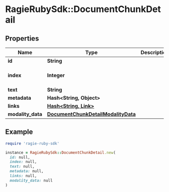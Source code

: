 # RagieRubySdk::DocumentChunkDetail

## Properties

| Name | Type | Description | Notes |
| ---- | ---- | ----------- | ----- |
| **id** | **String** |  |  |
| **index** | **Integer** |  | [optional][default to -1] |
| **text** | **String** |  |  |
| **metadata** | **Hash&lt;String, Object&gt;** |  | [optional] |
| **links** | [**Hash&lt;String, Link&gt;**](Link.md) |  |  |
| **modality_data** | [**DocumentChunkDetailModalityData**](DocumentChunkDetailModalityData.md) |  | [optional] |

## Example

```ruby
require 'ragie-ruby-sdk'

instance = RagieRubySdk::DocumentChunkDetail.new(
  id: null,
  index: null,
  text: null,
  metadata: null,
  links: null,
  modality_data: null
)
```

